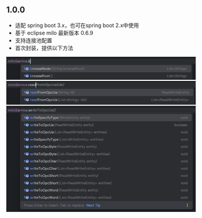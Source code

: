 ## 1.0.0

- 适配 spring boot 3.x，也可在spring boot 2.x中使用
- 基于 eclipse milo 最新版本 0.6.9
- 支持连接池配置
- 首次封装，提供以下方法

![img_1.png](img_1.png)
![img_2.png](img_2.png)
![img_3.png](img_3.png)
